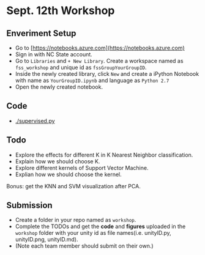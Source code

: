 # Sept. 12th Workshop

## Enveriment Setup
- Go to [https://notebooks.azure.com](https://notebooks.azure.com)
- Sign in with NC State account.
- Go to `Libraries` and `+ New Library`. Create a workspace named as `fss_workshop` and unique id as `fssGroupYourGroupID`.
- Inside the newly created library, click `New` and create a iPython Notebook with name as `YourGroupID.ipynb` and language as `Python 2.7`
- Open the newly created notebook.

## Code
- [./supervised.py](https://github.com/txt/fss17/blob/master/examples/supervised.py)

## Todo
- Explore the effects for different K in K Nearest Neighbor classification.
- Explain how we should choose K. 
- Explore different kernels of Support Vector Machine.
- Explian how we should choose the kernel.

Bonus: get the KNN and SVM visualization after PCA.

## Submission
- Create a folder in your repo named as `workshop`. 
- Complete the TODOs and get the **code** and **figures** uploaded in the `workshop` folder with your unity id as file names(i.e. unityID.py, unityID.png, unityID.md). 
- (Note each team member should submit on their own.)
